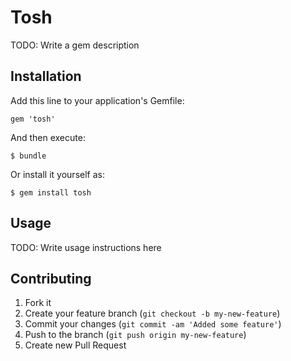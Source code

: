 # Tosh

TODO: Write a gem description

## Installation

Add this line to your application's Gemfile:

    gem 'tosh'

And then execute:

    $ bundle

Or install it yourself as:

    $ gem install tosh

## Usage

TODO: Write usage instructions here

## Contributing

1. Fork it
2. Create your feature branch (`git checkout -b my-new-feature`)
3. Commit your changes (`git commit -am 'Added some feature'`)
4. Push to the branch (`git push origin my-new-feature`)
5. Create new Pull Request
